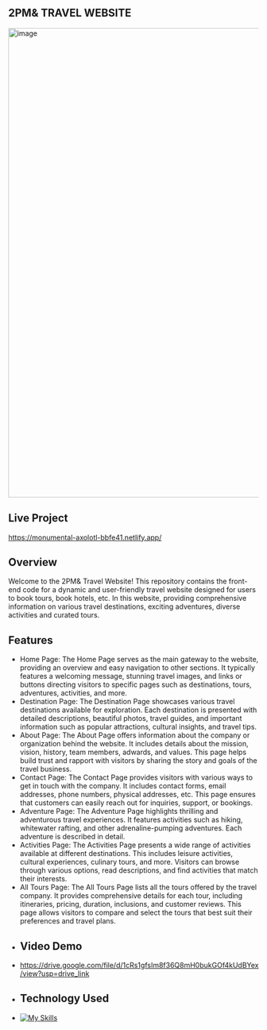 ## 2PM& TRAVEL WEBSITE
<img width="945" alt="image" src="https://github.com/phu3112004/Project-Sun-asterisk/assets/174224959/8f97e664-597d-4596-97aa-fcacd5faa996">

## Live Project
https://monumental-axolotl-bbfe41.netlify.app/
## Overview
Welcome to the 2PM& Travel Website! This repository contains the front-end code for a dynamic and user-friendly travel website designed for users to book tours, book hotels, etc. In this website, providing comprehensive information on various travel destinations, exciting adventures, diverse activities and curated tours.
## Features
- Home Page: The Home Page serves as the main gateway to the website, providing an overview and easy navigation to other sections. It typically features a welcoming message, stunning travel images, and links or buttons directing visitors to specific pages such as destinations, tours, adventures, activities, and more.
- Destination Page: The Destination Page showcases various travel destinations available for exploration. Each destination is presented with detailed descriptions, beautiful photos, travel guides, and important information such as popular attractions, cultural insights, and travel tips.
- About Page: The About Page offers information about the company or organization behind the website. It includes details about the mission, vision, history, team members, adwards, and values. This page helps build trust and rapport with visitors by sharing the story and goals of the travel business.
- Contact Page: The Contact Page provides visitors with various ways to get in touch with the company. It includes contact forms, email addresses, phone numbers, physical addresses, etc. This page ensures that customers can easily reach out for inquiries, support, or bookings.
- Adventure Page: The Adventure Page highlights thrilling and adventurous travel experiences. It features activities such as hiking, whitewater rafting, and other adrenaline-pumping adventures. Each adventure is described in detail.
- Activities Page: The Activities Page presents a wide range of activities available at different destinations. This includes leisure activities, cultural experiences, culinary tours, and more. Visitors can browse through various options, read descriptions, and find activities that match their interests.
- All Tours Page: The All Tours Page lists all the tours offered by the travel company. It provides comprehensive details for each tour, including itineraries, pricing, duration, inclusions, and customer reviews. This page allows visitors to compare and select the tours that best suit their preferences and travel plans.
- ## Video Demo
- https://drive.google.com/file/d/1cRs1gfsIm8f36Q8mH0bukGOf4kUdBYex/view?usp=drive_link
- ## Technology Used
- [![My Skills](https://skillicons.dev/icons?i=html,css,js)](https://skillicons.dev)
